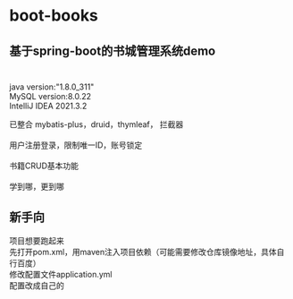 # boot-books
## 基于spring-boot的书城管理系统demo<br/><br/>

java version:"1.8.0_311"<br/>
MySQL version:8.0.22<br/>
IntelliJ IDEA 2021.3.2<br/>

已整合 mybatis-plus，druid，thymleaf， 拦截器<br/><br/>
用户注册登录，限制唯一ID，账号锁定<br/><br/>
书籍CRUD基本功能<br/><br/>
学到哪，更到哪<br/>
## 新手向
项目想要跑起来<br/>
先打开pom.xml，用maven注入项目依赖（可能需要修改仓库镜像地址，具体自行百度）<br/>
修改配置文件application.yml<br/>
配置改成自己的<br/>
